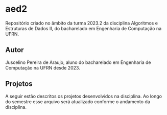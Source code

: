 # aed2
Repositório criado no âmbito da turma 2023.2 da disciplina Algoritmos e Estruturas de Dados II, do bacharelado em Engenharia de Computação na UFRN.
## Autor
Juscelino Pereira de Araujo, aluno do bacharelado em Engenharia de Computação na UFRN desde 2023.
## Projetos
A seguir estão descritos os projetos desenvolvidos na disciplina. Ao longo do semestre esse arquivo será atualizado conforme o andamento da disciplina.

